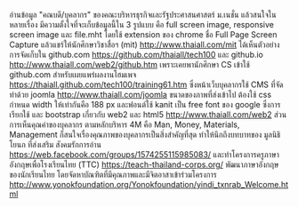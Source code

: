 อ่านข้อมูล "คณบดี/บุคลากร"
ของคณะบริหารธุรกิจและรัฐประศาสนศาสตร์ ม.เนชั่น
แล้วสนใจในหลายเรื่อง 
มีความตั้งใจที่จะเก็บข้อมูลนี้ใน 3 รูปแบบ
คือ full screen image, responsive screen image และ file.mht
โดยใช้ extension ของ chrome ชื่อ Full Page Screen Capture
แล้วแชร์ให้นักศึกษาวิชาสื่อฯ (mit) http://www.thaiall.com/mit
ได้เห็นตัวอย่างการจัดเก็บใน github.com https://github.com/thaiall/tech100
และ github.io http://www.thaiall.com/web2/github.htm
เพราะเคยพานักศึกษา CS เข้าใช้ github.com สำหรับเผยแพร่ผลงานโฮมเพจ https://thaiall.github.com/tech100/training61.htm
ซึ่งหน้าเว็บบุคลากรใช้ CMS ที่จัดทำด้วย joomla http://www.thaiall.com/joomla
ขนาดของภาพที่ส่งเข้าไป ต้องใช้ css กำหนด width ให้เท่ากันคือ 188 px 
และฟอนต์ใช้ kanit เป็น free font ของ google 
ซึ่งการเรียกใช้ และ bootstrap เกี่ยวกับ web2 และ html5 http://www.thaiall.com/web2
ส่วนการเห็นคุณค่าของบุคลากร
ตามหลักบริหาร 4M คือ Man, Money, Materials, Management 
ก็สนใจเรื่องคุณภาพของบุคลากรเป็นสิ่งสำคัญที่สุด
ทำให้นึกถึงบทบาทของ มูลนิธิโยนก ที่ส่งเสริม สังคมรักการอ่าน
https://web.facebook.com/groups/1574255115985083/
และทำโครงการครูภาษาอังกฤษเพื่อโรงเรียนไทย (TTC)
https://teach-thailand-corps.org/
พัฒนาภาษาอังกฤษของนักเรียนไทย
โดยจัดหาบัณฑิตที่มีคุณภาพและมีจิตอาสาเข้าร่วมโครงการ
http://www.yonokfoundation.org/Yonokfoundation/yindi_txnrab_Welcome.html
